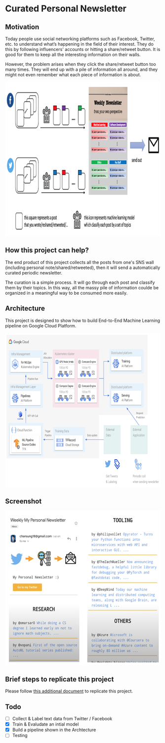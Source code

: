 # Curated Personal Newsletter

## Motivation
Today people use social networking platforms such as Facebook, Twitter, etc. to understand what’s happening in the field of their interest. They do this by following influencers' accounts or hitting a share/retweet button. It is good for them to keep all the interesting information on their walls.

However, the problem arises when they click the share/retweet button too many times. They will end up with a pile of information all around, and they might not even remember what each piece of information is about.

<img src="./assets/image/overview.png" height=500px/>

## How this project can help?
The end product of this project collects all the posts from one's SNS wall (including personal note/shared/retweeted), then it will send a automatically curated periodic newsletter. 

The curation is a simple process. It will go through each post and classify them by their topics. In this way, all the massy pile of information coulde be organized in a meaningful way to be consumed more easily.

## Architecture
This project is designed to show how to build End-to-End Machine Learning pipeline on Google Cloud Platform. 

<img src="./assets/image/architecture_v2.png" height=500px/>

## Screenshot

<img src="./assets/image/screenshot.png" height=500px/>

## Brief steps to replicate this project

Please follow [this additional document]() to replicate this project.

## Todo
- [ ] Collect & Label text data from Twitter / Facebook
- [X] Train & Evaludate an intial model 
- [X] Build a pipeline shown in the Archtecture
- [ ] Testing
